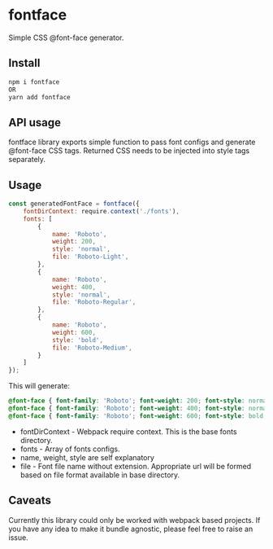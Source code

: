 # fontface

Simple CSS @font-face generator.

## Install
```javascript
npm i fontface
OR
yarn add fontface
```

## API usage
fontface library exports simple function to pass font configs and generate @font-face CSS tags.
Returned CSS needs to be injected into style tags separately.

## Usage

```javascript
const generatedFontFace = fontface({
    fontDirContext: require.context('./fonts'),
    fonts: [
        {
            name: 'Roboto',
            weight: 200,
            style: 'normal',
            file: 'Roboto-Light',
        },
        {
            name: 'Roboto',
            weight: 400,
            style: 'normal',
            file: 'Roboto-Regular',
        },
        {
            name: 'Roboto',
            weight: 600,
            style: 'bold',
            file: 'Roboto-Medium',
        }
    ]
});
```

This will generate:

```CSS
@font-face { font-family: 'Roboto'; font-weight: 200; font-style: normal; src: url('/static/media/Roboto-Light.88823c20.ttf') format('truetype'); }
@font-face { font-family: 'Roboto'; font-weight: 400; font-style: normal; src: url('/static/media/Roboto-Regular.11eabca2.ttf') format('truetype'); }
@font-face { font-family: 'Roboto'; font-weight: 600; font-style: bold; src: url('/static/media/Roboto-Medium.58aef543.ttf') format('truetype'); }
```

* fontDirContext - Webpack require context. This is the base fonts directory.
* fonts - Array of fonts configs.
* name, weight, style are self explanatory
* file - Font file name without extension. Appropriate url will be formed based on file format available in base directory. 

## Caveats
Currently this library could only be worked with webpack based projects.
If you have any idea to make it bundle agnostic, please feel free to raise an issue. 

